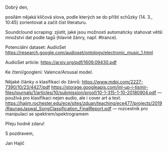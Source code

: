 Dobrý den,

posílám nějaká klíčová slova, podle kterých se do příští schůzky (14. 3., 10:45) zorientovat a začít číst literaturu.

Soundclound scraping: zjistit, jaké jsou možnosti automaticky stahovat větší množství dat podle tagů (hlavně žánry, např. #trance).

Potenciální dataset: AudioSet
https://research.google.com/audioset/ontology/electronic_music_1.html

AudioSet article:
https://arxiv.org/pdf/1609.09430.pdf

Ke čtení/googlení: Valence/Arousal model.

Nějaké články o klasifikaci do žánrů:
https://www.mdpi.com/2227-7390/10/23/4427/pdf
https://storage.googleapis.com/jnl-up-j-tismir-files/journals/1/articles/10/submission/proof/10-1-315-1-10-20180904.pdf — používá pro klasifikaci nejen audio, ale i cover art a text.
https://hajim.rochester.edu/ece/sites/zduan/teaching/ece477/projects/2019/RaunaqJaswal_SongClassification_FinalReport.pdf — rozcestník pro manipulaci se spektrem/spektrogramem

Přeju hodně zdaru!

S pozdravem,

Jan Hajič
